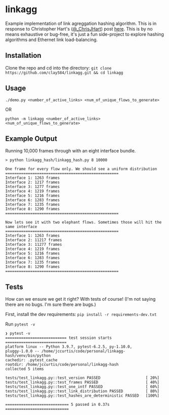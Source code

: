 # linkagg

Example implementation of link agreggation hashing algorithm. This is in response
to Christopher Hart's ([@_ChrisJHart](https://twitter.com/_ChrisJHart)) post [here](https://twitter.com/_ChrisJHart/status/1452343071484653578). This is by no means exhaustive or bug-free, it's just a fun
side-project to explore hashing algorithms and Ethernet link load-balancing.

## Installation

Clone the repo and cd into the directory: `git clone https://github.com/clay584/linkagg.git && cd linkagg`

## Usage

`./demo.py <number_of_active_links> <num_of_unique_flows_to_generate>`

OR

`python -m linkagg <number_of_active_links> <num_of_unique_flows_to_generate>`

## Example Output

Running 10,000 frames through with an eight interface bundle.

```shell
> python linkagg_hash/linkagg_hash.py 8 10000

One frame for every flow only. We should see a uniform distribution
==================================================
Interface 1: 1263 frames
Interface 2: 1217 frames
Interface 3: 1277 frames
Interface 4: 1219 frames
Interface 5: 1216 frames
Interface 6: 1283 frames
Interface 7: 1235 frames
Interface 8: 1290 frames
==================================================

Now lets see it with two elephant flows. Sometimes those will hit the same interface
==================================================
Interface 1: 1263 frames
Interface 2: 11217 frames
Interface 3: 11277 frames
Interface 4: 1219 frames
Interface 5: 1216 frames
Interface 6: 1283 frames
Interface 7: 1235 frames
Interface 8: 1290 frames
==================================================
```

## Tests

How can we ensure we get it right? With tests of course! (I'm not saying there are
no bugs. I'm sure there are bugs.)

First, install the dev requirements: `pip install -r requirements-dev.txt`

Run `pytest -v`

```shell
❯ pytest -v
=========================== test session starts ===========================
platform linux -- Python 3.9.7, pytest-6.2.5, py-1.10.0,
pluggy-1.0.0 -- /home/jccurtis/code/personal/linkagg-hash/venv/bin/python
cachedir: .pytest_cache
rootdir: /home/jccurtis/code/personal/linkagg-hash
collected 5 items

tests/test_linkagg.py::test_version PASSED                    [ 20%]
tests/test_linkagg.py::test_frames PASSED                     [ 40%]
tests/test_linkagg.py::test_one_intf PASSED                   [ 60%]
tests/test_linkagg.py::test_link_distribution PASSED          [ 80%]
tests/test_linkagg.py::test_hashes_are_deterministic PASSED   [100%]

============================ 5 passed in 0.37s ============================
```
